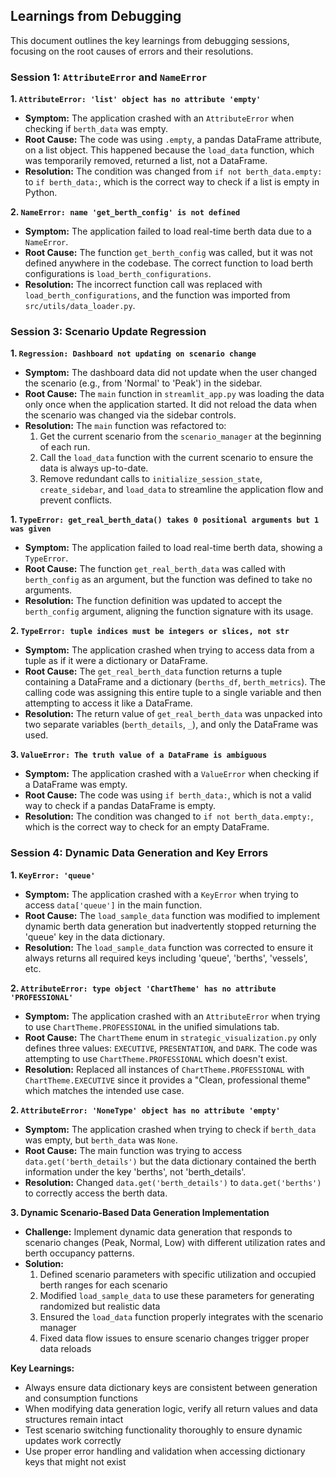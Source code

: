 ## Learnings from Debugging

This document outlines the key learnings from debugging sessions, focusing on the root causes of errors and their resolutions.

### Session 1: `AttributeError` and `NameError`

**1. `AttributeError: 'list' object has no attribute 'empty'`**

*   **Symptom:** The application crashed with an `AttributeError` when checking if `berth_data` was empty.
*   **Root Cause:** The code was using `.empty`, a pandas DataFrame attribute, on a list object. This happened because the `load_data` function, which was temporarily removed, returned a list, not a DataFrame.
*   **Resolution:** The condition was changed from `if not berth_data.empty:` to `if berth_data:`, which is the correct way to check if a list is empty in Python.

**2. `NameError: name 'get_berth_config' is not defined`**

*   **Symptom:** The application failed to load real-time berth data due to a `NameError`.
*   **Root Cause:** The function `get_berth_config` was called, but it was not defined anywhere in the codebase. The correct function to load berth configurations is `load_berth_configurations`.
*   **Resolution:** The incorrect function call was replaced with `load_berth_configurations`, and the function was imported from `src/utils/data_loader.py`.

### Session 3: Scenario Update Regression

**1. `Regression: Dashboard not updating on scenario change`**

*   **Symptom:** The dashboard data did not update when the user changed the scenario (e.g., from 'Normal' to 'Peak') in the sidebar.
*   **Root Cause:** The `main` function in `streamlit_app.py` was loading the data only once when the application started. It did not reload the data when the scenario was changed via the sidebar controls.
*   **Resolution:** The `main` function was refactored to:
    1.  Get the current scenario from the `scenario_manager` at the beginning of each run.
    2.  Call the `load_data` function with the current scenario to ensure the data is always up-to-date.
    3.  Remove redundant calls to `initialize_session_state`, `create_sidebar`, and `load_data` to streamline the application flow and prevent conflicts.

**1. `TypeError: get_real_berth_data() takes 0 positional arguments but 1 was given`**

*   **Symptom:** The application failed to load real-time berth data, showing a `TypeError`.
*   **Root Cause:** The function `get_real_berth_data` was called with `berth_config` as an argument, but the function was defined to take no arguments.
*   **Resolution:** The function definition was updated to accept the `berth_config` argument, aligning the function signature with its usage.

**2. `TypeError: tuple indices must be integers or slices, not str`**

*   **Symptom:** The application crashed when trying to access data from a tuple as if it were a dictionary or DataFrame.
*   **Root Cause:** The `get_real_berth_data` function returns a tuple containing a DataFrame and a dictionary (`berths_df`, `berth_metrics`). The calling code was assigning this entire tuple to a single variable and then attempting to access it like a DataFrame.
*   **Resolution:** The return value of `get_real_berth_data` was unpacked into two separate variables (`berth_details`, `_`), and only the DataFrame was used.

**3. `ValueError: The truth value of a DataFrame is ambiguous`**

*   **Symptom:** The application crashed with a `ValueError` when checking if a DataFrame was empty.
*   **Root Cause:** The code was using `if berth_data:`, which is not a valid way to check if a pandas DataFrame is empty.
*   **Resolution:** The condition was changed to `if not berth_data.empty:`, which is the correct way to check for an empty DataFrame.

### Session 4: Dynamic Data Generation and Key Errors

**1. `KeyError: 'queue'`**

*   **Symptom:** The application crashed with a `KeyError` when trying to access `data['queue']` in the main function.
*   **Root Cause:** The `load_sample_data` function was modified to implement dynamic berth data generation but inadvertently stopped returning the 'queue' key in the data dictionary.
*   **Resolution:** The `load_sample_data` function was corrected to ensure it always returns all required keys including 'queue', 'berths', 'vessels', etc.

**2. `AttributeError: type object 'ChartTheme' has no attribute 'PROFESSIONAL'`**

*   **Symptom:** The application crashed with an `AttributeError` when trying to use `ChartTheme.PROFESSIONAL` in the unified simulations tab.
*   **Root Cause:** The `ChartTheme` enum in `strategic_visualization.py` only defines three values: `EXECUTIVE`, `PRESENTATION`, and `DARK`. The code was attempting to use `ChartTheme.PROFESSIONAL` which doesn't exist.
*   **Resolution:** Replaced all instances of `ChartTheme.PROFESSIONAL` with `ChartTheme.EXECUTIVE` since it provides a "Clean, professional theme" which matches the intended use case.

**2. `AttributeError: 'NoneType' object has no attribute 'empty'`**

*   **Symptom:** The application crashed when trying to check if `berth_data` was empty, but `berth_data` was `None`.
*   **Root Cause:** The main function was trying to access `data.get('berth_details')` but the data dictionary contained the berth information under the key 'berths', not 'berth_details'.
*   **Resolution:** Changed `data.get('berth_details')` to `data.get('berths')` to correctly access the berth data.

**3. Dynamic Scenario-Based Data Generation Implementation**

*   **Challenge:** Implement dynamic data generation that responds to scenario changes (Peak, Normal, Low) with different utilization rates and berth occupancy patterns.
*   **Solution:** 
    1. Defined scenario parameters with specific utilization and occupied berth ranges for each scenario
    2. Modified `load_sample_data` to use these parameters for generating randomized but realistic data
    3. Ensured the `load_data` function properly integrates with the scenario manager
    4. Fixed data flow issues to ensure scenario changes trigger proper data reloads

**Key Learnings:**
- Always ensure data dictionary keys are consistent between generation and consumption functions
- When modifying data generation logic, verify all return values and data structures remain intact
- Test scenario switching functionality thoroughly to ensure dynamic updates work correctly
- Use proper error handling and validation when accessing dictionary keys that might not exist